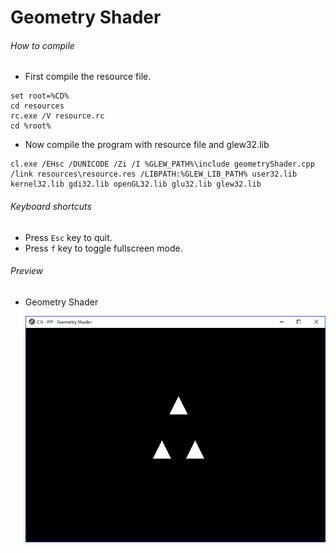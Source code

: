# Geometry Shader

###### How to compile

-   First compile the resource file.

```
set root=%CD%
cd resources
rc.exe /V resource.rc
cd %root%
```

-   Now compile the program with resource file and glew32.lib

```
cl.exe /EHsc /DUNICODE /Zi /I %GLEW_PATH%\include geometryShader.cpp /link resources\resource.res /LIBPATH:%GLEW_LIB_PATH% user32.lib kernel32.lib gdi32.lib openGL32.lib glu32.lib glew32.lib
```

###### Keyboard shortcuts

-   Press `Esc` key to quit.
-   Press `f` key to toggle fullscreen mode.

###### Preview

-   Geometry Shader

    ![geometryShader][geometry-shader-image]

[//]: # "Image declaration"
[geometry-shader-image]: ./preview/geometryShader.png "Geometry Shader"
